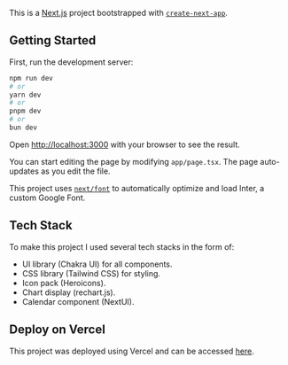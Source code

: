 This is a [Next.js](https://nextjs.org/) project bootstrapped with [`create-next-app`](https://github.com/vercel/next.js/tree/canary/packages/create-next-app).

## Getting Started

First, run the development server:

```bash
npm run dev
# or
yarn dev
# or
pnpm dev
# or
bun dev
```

Open [http://localhost:3000](http://localhost:3000) with your browser to see the result.

You can start editing the page by modifying `app/page.tsx`. The page auto-updates as you edit the file.

This project uses [`next/font`](https://nextjs.org/docs/basic-features/font-optimization) to automatically optimize and load Inter, a custom Google Font.

## Tech Stack

To make this project I used several tech stacks in the form of:
- UI library (Chakra UI) for all components.
- CSS library (Tailwind CSS) for styling.
- Icon pack (Heroicons).
- Chart display (rechart.js).
- Calendar component (NextUI).

## Deploy on Vercel

This project was deployed using Vercel and can be accessed [here](https://sagala-cms.vercel.app/).
